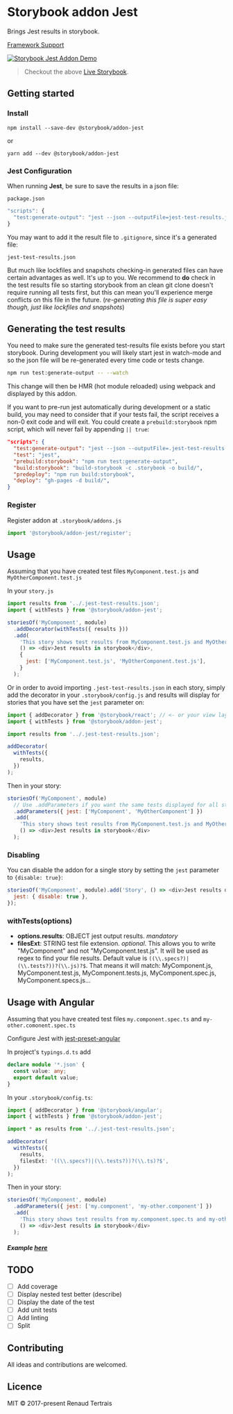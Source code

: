 # Storybook addon Jest

Brings Jest results in storybook.

[Framework Support](https://github.com/storybooks/storybook/blob/master/ADDONS_SUPPORT.md)

[![Storybook Jest Addon Demo](https://raw.githubusercontent.com/storybooks/storybook-addon-jest/master/storybook-addon-jest.gif)](http://storybooks-official.netlify.com/?selectedKind=Addons%7Cjest&selectedStory=withTests&full=0&addons=1&stories=1&panelRight=0&addonPanel=storybook%2Ftests%2Fpanel)

> Checkout the above [Live Storybook](http://storybooks-official.netlify.com/?selectedKind=Addons%7Cjest&selectedStory=withTests&full=0&addons=1&stories=1&panelRight=0&addonPanel=storybook%2Ftests%2Fpanel).

## Getting started

### Install

`npm install --save-dev @storybook/addon-jest`

or

`yarn add --dev @storybook/addon-jest`

### Jest Configuration

When running **Jest**, be sure to save the results in a json file:

`package.json`

```js
"scripts": {
  "test:generate-output": "jest --json --outputFile=jest-test-results.json"
}
```

You may want to add it the result file to `.gitignore`, since it's a generated file:

```
jest-test-results.json
```

But much like lockfiles and snapshots checking-in generated files can have certain advantages as well. It's up to you.
We recommend to **do** check in the test results file so starting storybook from an clean git clone doesn't require running all tests first,
but this can mean you'll experience merge conflicts on this file in the future. (_re-generating this file is super easy though, just like lockfiles and snapshots_)

## Generating the test results

You need to make sure the generated test-results file exists before you start storybook.
During development you will likely start jest in watch-mode
and so the json file will be re-generated every time code or tests change.

```sh
npm run test:generate-output -- --watch
```

This change will then be HMR (hot module reloaded) using webpack and displayed by this addon.

If you want to pre-run jest automatically during development or a static build,
you may need to consider that if your tests fail, the script receives a non-0 exit code and will exit.
You could create a `prebuild:storybook` npm script, which will never fail by appending `|| true`:

```json
"scripts": {
  "test:generate-output": "jest --json --outputFile=.jest-test-results.json || true",
  "test": "jest",
  "prebuild:storybook": "npm run test:generate-output",
  "build:storybook": "build-storybook -c .storybook -o build/",
  "predeploy": "npm run build:storybook",
  "deploy": "gh-pages -d build/",
}
```

### Register

Register addon at `.storybook/addons.js`

```js
import '@storybook/addon-jest/register';
```

## Usage

Assuming that you have created test files `MyComponent.test.js` and `MyOtherComponent.test.js`

In your `story.js`

```js
import results from '../.jest-test-results.json';
import { withTests } from '@storybook/addon-jest';

storiesOf('MyComponent', module)
  .addDecorator(withTests({ results }))
  .add(
    'This story shows test results from MyComponent.test.js and MyOtherComponent.test.js',
    () => <div>Jest results in storybook</div>,
    {
      jest: ['MyComponent.test.js', 'MyOtherComponent.test.js'],
    }
  );
```

Or in order to avoid importing `.jest-test-results.json` in each story, simply add the decorator in your `.storybook/config.js` and results will display for stories that you have set the `jest` parameter on:

```js
import { addDecorator } from '@storybook/react'; // <- or your view layer
import { withTests } from '@storybook/addon-jest';

import results from '../.jest-test-results.json';

addDecorator(
  withTests({
    results,
  })
);
```

Then in your story:

```js
storiesOf('MyComponent', module)
  // Use .addParameters if you want the same tests displayed for all stories of the component
  .addParameters({ jest: ['MyComponent', 'MyOtherComponent'] })
  .add(
    'This story shows test results from MyComponent.test.js and MyOtherComponent.test.js',
    () => <div>Jest results in storybook</div>
  );
```

### Disabling

You can disable the addon for a single story by setting the `jest` parameter to `{disable: true}`:

```js
storiesOf('MyComponent', module).add('Story', () => <div>Jest results disabled here</div>, {
  jest: { disable: true },
});
```

### withTests(options)

- **options.results**: OBJECT jest output results. _mandatory_
- **filesExt**: STRING test file extension. _optional_. This allows you to write "MyComponent" and not "MyComponent.test.js". It will be used as regex to find your file results. Default value is `((\\.specs?)|(\\.tests?))?(\\.js)?$`. That means it will match: MyComponent.js, MyComponent.test.js, MyComponent.tests.js, MyComponent.spec.js, MyComponent.specs.js...

## Usage with Angular

Assuming that you have created test files `my.component.spec.ts` and `my-other.comonent.spec.ts`

Configure Jest with [jest-preset-angular](https://www.npmjs.com/package/jest-preset-angular)

In project's `typings.d.ts` add

```ts
declare module '*.json' {
  const value: any;
  export default value;
}
```

In your `.storybook/config.ts`:

```ts
import { addDecorator } from '@storybook/angular';
import { withTests } from '@storybook/addon-jest';

import * as results from '../.jest-test-results.json';

addDecorator(
  withTests({
    results,
    filesExt: '((\\.specs?)|(\\.tests?))?(\\.ts)?$',
  })
);
```

Then in your story:

```js
storiesOf('MyComponent', module)
  .addParameters({ jest: ['my.component', 'my-other.component'] })
  .add(
    'This story shows test results from my.component.spec.ts and my-other.component.spec.ts',
    () => <div>Jest results in storybook</div>
  );
```

##### Example [here](https://github.com/storybooks/storybook/tree/master/examples/angular-cli)

## TODO

- [ ] Add coverage
- [ ] Display nested test better (describe)
- [ ] Display the date of the test
- [ ] Add unit tests
- [ ] Add linting
- [ ] Split <TestPanel />

## Contributing

All ideas and contributions are welcomed.

## Licence

MIT © 2017-present Renaud Tertrais
